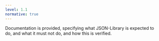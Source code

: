 ```yaml
---
level: 1.1
normative: true
---
```


Documentation is provided, specifying what JSON-Library is expected to do, and what it must not do, and how this is verified.
